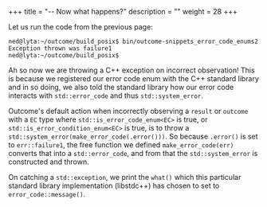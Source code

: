 +++
title = "-- Now what happens?"
description = ""
weight = 28
+++

Let us run the code from the previous page:

```
ned@lyta:~/outcome/build_posix$ bin/outcome-snippets_error_code_enums2
Exception thrown was failure1
ned@lyta:~/outcome/build_posix$
```

Ah so now we are throwing a C++ exception on incorrect observation! This
is because we registered our error code enum with the C++ standard library
and in so doing, we also told the standard library how our error code
interacts with `std::error_code` and thus `std::system_error`.

Outcome's default action when incorrectly observing a `result` or `outcome`
with a `EC` type where `std::is_error_code_enum<EC>` is true, or
`std::is_error_condition_enum<EC>` is true, is to throw a 
`std::system_error(make_error_code(.error()))`. So because `.error()`
is set to `err::failure1`, the free function we defined `make_error_code(err)`
converts that into a `std::error_code`, and from that the `std::system_error`
is constructed and thrown.

On catching a `std::exception`, we print the `what()` which this particular
standard library implementation (libstdc++) has chosen to set to `error_code::message()`.